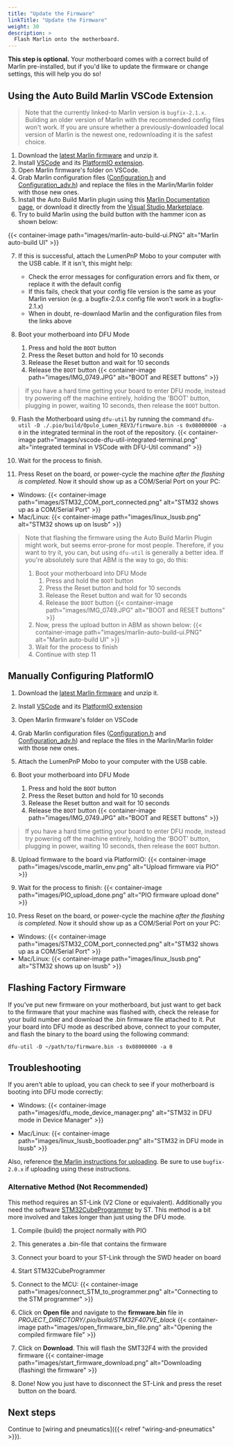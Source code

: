 ```yaml
---
title: "Update the Firmware"
linkTitle: "Update the Firmware"
weight: 30
description: >
  Flash Marlin onto the motherboard.
---
```


**This step is optional.** Your motherboard comes with a correct build of Marlin pre-installed, but if you'd like to update the firmware or change settings, this will help you do so!

## Using the Auto Build Marlin VSCode Extension

> Note that the currently linked-to Marlin version is `bugfix-2.1.x`. Building an older version of Marlin with the recommended config files won't work. If you are unsure whether a previously-downloaded local version of Marlin is the newest one, redownloading it is the safest choice.

1. Download the [latest Marlin firmware](https://github.com/MarlinFirmware/Marlin/archive/refs/heads/bugfix-2.1.x.zip) and unzip it.
2. Install [VSCode](https://code.visualstudio.com/) and its [PlatformIO extension](https://marketplace.visualstudio.com/items?itemName=platformio.platformio-ide).
3. Open Marlin firmware's folder on VSCode.
4. Grab Marlin configuration files ([Configuration.h](https://raw.githubusercontent.com/MarlinFirmware/Configurations/bugfix-2.1.x/config/examples/Opulo/Lumen_REV3/Configuration.h) and [Configuration_adv.h](https://raw.githubusercontent.com/MarlinFirmware/Configurations/bugfix-2.1.x/config/examples/Opulo/Lumen_REV3/Configuration_adv.h)) and replace the files in the Marlin/Marlin folder with those new ones.
5. Install the Auto Build Marlin plugin using this [Marlin Documentation page](https://marlinfw.org/docs/basics/auto_build_marlin.html), or download it directly from the [Visual Studio Marketplace](https://marketplace.visualstudio.com/items?itemName=MarlinFirmware.auto-build).
6. Try to build Marlin using the build button with the hammer icon as shown below:

{{< container-image path="images/marlin-auto-build-ui.PNG" alt="Marlin auto-build UI" >}}

7. If this is successful, attach the LumenPnP Mobo to your computer with the USB cable. If it isn't, this might help:
    * Check the error messages for configuration errors and fix them, or replace it with the default config
    * If this fails, check that your config file version is the same as your Marlin version (e.g. a bugfix-2.0.x config file won't work in a bugfix-2.1.x)
    * When in doubt, re-downlaod Marlin and the configuration files from the links above

8. Boot your motherboard into DFU Mode
    1. Press and hold the `BOOT` button
    2. Press the Reset button and hold for 10 seconds
    3. Release the Reset button and wait for 10 seconds
    4. Release the `BOOT` button
  {{< container-image path="images/IMG_0749.JPG" alt="BOOT and RESET buttons" >}}

> If you have a hard time getting your board to enter DFU mode, instead try powering off the machine entirely, holding the 'BOOT' button, plugging in power, waiting 10 seconds, then release the `BOOT` button.

9. Flash the Motherboard using `dfu-util` by running the command `dfu-util -D ./.pio/build/Opulo_Lumen_REV3/firmware.bin -s 0x08000000 -a 0` in the integrated terminal in the root of the repository.  {{< container-image path="images/vscode-dfu-util-integrated-terminal.png" alt="integrated terminal in VSCode with DFU-Util command" >}}

10. Wait for the process to finish.

11. Press Reset on the board, or power-cycle the machine *after the flashing is completed*. Now it should show up as a COM/Serial Port on your PC:

- Windows:
  {{< container-image path="images/STM32_COM_port_connected.png" alt="STM32 shows up as a COM/Serial Port" >}}
- Mac/Linux:
  {{< container-image path="images/linux_lsusb.png" alt="STM32 shows up on lsusb" >}}


> Note that flashing the firmware using the Auto Build Marlin Plugin might work, but seems error-prone for most people. Therefore, if you want to try it, you can, but using `dfu-util` is generally a better idea.
> If you're absolutely sure that ABM is the way to go, do this:
>
> 1. Boot your motherboard into DFU Mode
>    1. Press and hold the `BOOT` button
>    2. Press the Reset button and hold for 10 seconds
>    3. Release the Reset button and wait for 10 seconds
>    4. Release the `BOOT` button
>  {{< container-image path="images/IMG_0749.JPG" alt="BOOT and RESET buttons" >}}
> 2. Now, press the upload button in ABM as shown below:
> {{< container-image path="images/marlin-auto-build-ui.PNG" alt="Marlin auto-build UI" >}}
> 3. Wait for the process to finish
> 4. Continue with step 11

 


## Manually Configuring PlatformIO

1. Download the [latest Marlin firmware](https://github.com/MarlinFirmware/Marlin/archive/refs/heads/bugfix-2.0.x.zip) and unzip it.
2. Install [VSCode](https://code.visualstudio.com/) and its [PlatformIO extension](https://marketplace.visualstudio.com/items?itemName=platformio.platformio-ide)
3. Open Marlin firmware's folder on VSCode
4. Grab Marlin configuration files ([Configuration.h](https://github.com/MarlinFirmware/Configurations/raw/bugfix-2.0.x/config/examples/Index/REV_03/Configuration.h) and [Configuration_adv.h](https://github.com/MarlinFirmware/Configurations/raw/bugfix-2.0.x/config/examples/Index/REV_03/Configuration_adv.h)) and replace the files in the Marlin/Marlin folder with those new ones.


6. Attach the LumenPnP Mobo to your computer with the USB cable.

7. Boot your motherboard into DFU Mode
    1. Press and hold the `BOOT` button
    2. Press the Reset button and hold for 10 seconds
    3. Release the Reset button and wait for 10 seconds
    4. Release the `BOOT` button
  {{< container-image path="images/IMG_0749.JPG" alt="BOOT and RESET buttons" >}}

> If you have a hard time getting your board to enter DFU mode, instead try powering off the machine entirely, holding the 'BOOT' button, plugging in power, waiting 10 seconds, then release the `BOOT` button.

8. Upload firmware to the board via PlatformIO:
  {{< container-image path="images/vscode_marlin_env.png" alt="Upload firmware via PIO" >}}

9. Wait for the process to finish:
  {{< container-image path="images/PIO_upload_done.png" alt="PIO firmware upload done" >}}

11.  Press Reset on the board, or power-cycle the machine *after the flashing is completed*. Now it should show up as a COM/Serial Port on your PC:

- Windows:
  {{< container-image path="images/STM32_COM_port_connected.png" alt="STM32 shows up as a COM/Serial Port" >}}
- Mac/Linux:
  {{< container-image path="images/linux_lsusb.png" alt="STM32 shows up on lsusb" >}}



## Flashing Factory Firmware

If you've put new firmware on your motherboard, but just want to get back to the firmware that your machine was flashed with, check the release for your build number and download the .bin firmware file attached to it. Put your board into DFU mode as described above, connect to your computer, and flash the binary to the board using the following command:

```shell
dfu-util -D ~/path/to/firmware.bin -s 0x08000000 -a 0
```

## Troubleshooting

If you aren't able to upload, you can check to see if your motherboard is booting into DFU mode correctly:

- Windows:
  {{< container-image path="images/dfu_mode_device_manager.png" alt="STM32 in DFU mode in Device Manager" >}}

- Mac/Linux:
  {{< container-image path="images/linux_lsusb_bootloader.png" alt="STM32 in DFU mode in lsusb" >}}

Also, reference [the Marlin instructions for uploading](https://marlinfw.org/docs/basics/install_platformio.html). Be sure to use `bugfix-2.0.x` if uploading using these instructions.

### Alternative Method (Not Recommended)

This method requires an ST-Link (V2 Clone or equivalent). Additionally you need the software  [STM32CubeProgrammer](https://www.st.com/en/development-tools/stm32cubeprog.html) by ST. This method is a bit more involved and takes longer than just using the DFU mode.

1. Compile (build) the project normally with PIO
2. This generates a .bin-file that contains the firmware
3. Connect your board to your ST-Link through the SWD header on board
4. Start STM32CubeProgrammer
5. Connect to the MCU:
  {{< container-image path="images/connect_STM_to_programmer.png" alt="Connecting to the STM programmer" >}}

6. Click on **Open file** and navigate to the **firmware.bin** file in *PROJECT_DIRECTORY/.pio/build/STM32F407VE_black*
  {{< container-image path="images/open_firmware_bin_file.png" alt="Opening the compiled firmware file" >}}

7. Click on **Download**. This will flash the SMT32F4 with the provided firmware
  {{< container-image path="images/start_firmware_download.png" alt="Downloading (flashing) the firmware" >}}

8. Done! Now you just have to disconnect the ST-Link and press the reset button on the board.

## Next steps

Continue to [wiring and pneumatics]({{< relref "wiring-and-pneumatics" >}}).
